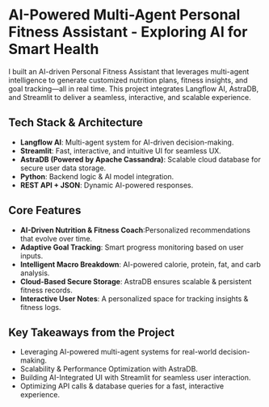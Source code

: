 # AI-Powered Multi-Agent Personal Fitness Assistant - Exploring AI for Smart Health

I built an AI-driven Personal Fitness Assistant that leverages multi-agent intelligence to generate customized nutrition plans, fitness insights, and goal tracking—all in real time. This project integrates Langflow AI, AstraDB, and Streamlit to deliver a seamless, interactive, and scalable experience.

## Tech Stack & Architecture
- **Langflow AI**: Multi-agent system for AI-driven decision-making.
- **Streamlit**: Fast, interactive, and intuitive UI for seamless UX.
- **AstraDB (Powered by Apache Cassandra)**: Scalable cloud database for secure user data storage.
- **Python**: Backend logic & AI model integration.
- **REST API + JSON**: Dynamic AI-powered responses.

## Core Features
- **AI-Driven Nutrition & Fitness Coach**:Personalized recommendations that evolve over time.
- **Adaptive Goal Tracking**: Smart progress monitoring based on user inputs.
- **Intelligent Macro Breakdown**:  AI-powered calorie, protein, fat, and carb analysis.
- **Cloud-Based Secure Storage**: AstraDB ensures scalable & persistent fitness records.
- **Interactive User Notes**: A personalized space for tracking insights & fitness logs.


## Key Takeaways from the Project
- Leveraging AI-powered multi-agent systems for real-world decision-making.
- Scalability & Performance Optimization with AstraDB.
- Building AI-Integrated UI with Streamlit for seamless user interaction.
- Optimizing API calls & database queries for a fast, interactive experience.
